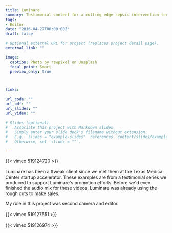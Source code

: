 ```yaml
---
title: Luminare
summary: Testimonial content for a cutting edge sepsis intervention technology.
tags:
- Editor
date: "2016-04-27T00:00:00Z"
draft: false

# Optional external URL for project (replaces project detail page).
external_link: ""

image:
  caption: Photo by rawpixel on Unsplash
  focal_point: Smart
  preview_only: true



links:

url_code: ""
url_pdf: ""
url_slides: ""
url_video: ""

# Slides (optional).
#   Associate this project with Markdown slides.
#   Simply enter your slide deck's filename without extension.
#   E.g. `slides = "example-slides"` references `content/slides/example-slides.md`.
#   Otherwise, set `slides = ""`.

---
```


{{< vimeo 519124720 >}}
<br>
<br>
Luminare has been a ttweak client since we met them at the Texas Medical Center startup accelerator. These examples are from a testimonial series we produced to support Luminare's promotion efforts. Before we'd even finished the audio mix for these videos, Luminare was already using the rough cuts to make sales.

My role in this project was second camera and editor.
<br>
<br>
{{< vimeo 519127551 >}}
<br>
<br>
{{< vimeo 519126974 >}}
<br>
<br>